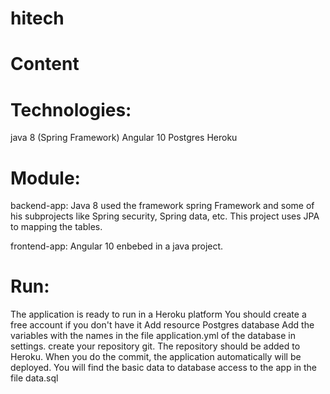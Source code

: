# hitech

# Content

# Technologies:
java 8 (Spring Framework)
Angular 10
Postgres
Heroku

# Module:
backend-app:
Java 8 used the framework spring Framework and some of his subprojects like Spring security, Spring data, etc.
This project uses JPA to mapping the tables. 

frontend-app:
Angular 10 enbebed in a java project.

# Run:
The application is ready to run in a  Heroku platform 
You should create a free account if you don't have it
Add resource Postgres database
Add the variables with the names in the file application.yml of the database in settings.
create your repository git. The repository should be added to Heroku.
When you do the commit, the application automatically will be deployed.
You will find the basic data to database access to the app in the file data.sql